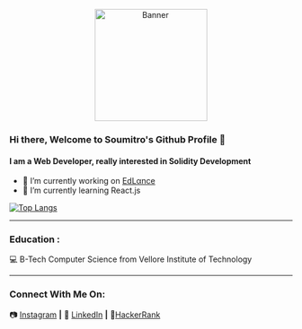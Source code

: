 <p align="center">
  <img src="https://github.com/soumi0705/soumi0705/blob/master/assets/banner.png?raw=true" height="200" title="Banner">
</p>
<!--![banner](https://github.com/soumi0705/soumi0705/blob/master/assets/banner.png?raw=true)-->


### Hi there, Welcome to Soumitro's Github Profile 👋 
#### I am a Web Developer, really interested in Solidity Development 
- 🔭 I’m currently working on [EdLαnce](https://devfolio.co/submissions/edlance-3269)
- 🌱 I’m currently learning React.js

[![Top Langs](https://github-readme-stats.vercel.app/api/top-langs/?username=soumi0705&hide=hack,php,ejs&langs_count=6&layout=compact&theme=gruvbox)](https://github.com/anuraghazra/github-readme-stats)

- - - -
### Education : 
:computer: B-Tech Computer Science from Vellore Institute of Technology
- - - -
### Connect With Me On:
📷 [Instagram][instagram] **|** 
👔 [LinkedIn][linkedin] **|**
:wrench:[HackerRank][hackerrank]


[instagram]: https://www.instagram.com/soumi0705/
[linkedin]: https://www.linkedin.com/in/soumitro-datta-b89919183/
[hackerrank]: https://www.hackerrank.com/soumi0705


<!--
- 👯 I’m looking to collaborate on ...
- 🤔 I’m looking for help with ...
- 💬 Ask me about ...
- 📫 How to reach me: ...
- 😄 Pronouns: ...
- ⚡ Fun fact: ...
-->
